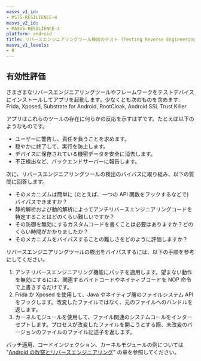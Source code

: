```yaml
---
masvs_v1_id:
- MSTG-RESILIENCE-4
masvs_v2_id:
- MASVS-RESILIENCE-4
platform: android
title: リバースエンジニアリングツール検出のテスト (Testing Reverse Engineering Tools Detection)
masvs_v1_levels:
- R
---
```


## 有効性評価

さまざまなリバースエンジニアリングツールやフレームワークをテストデバイスにインストールしてアプリを起動します。少なくとも次のものを含めます: Frida, Xposed, Substrate for Android, RootCloak, Android SSL Trust Killer

アプリはこれらのツールの存在に何らかの反応を示すはずです。たとえば以下のようなものです。

- ユーザーに警告し、責任を負うことを求めます。
- 穏やかに終了して、実行を防止します。
- デバイスに保存されている機密データを安全に消去します。
- 不正検出など、バックエンドサーバーに報告します。

次に、リバースエンジニアリングツールの検出のバイパスに取り組み、以下の質問に回答します。

- そのメカニズムは簡単に (たとえば、一つの API 関数をフックするなどで) バイパスできますか？
- 静的解析および動的解析によってアンチリバースエンジニアリングコードを特定することはどのくらい難しいですか？
- その防御を無効にするカスタムコードを書くことは必要はありますか？どのくらい時間がかかりましたか？
- そのメカニズムをバイパスすることの難しさをどのように評価しますか？

リバースエンジニアリングツールの検出をバイパスするには、以下の手順を参考にしてください。

1. アンチリバースエンジニアリング機能にパッチを適用します。望まない動作を無効にするには、関連するバイトコードやネイティブコードを NOP 命令で上書きするだけです。
2. Frida か Xposed を使用して、Java やネイティブ層のファイルシステム API をフックします。改変したファイルではなく、元のファイルへのハンドルを返します。
3. カーネルモジュールを使用して、ファイル関連のシステムコールをインターセプトします。プロセスが改変したファイルを開こうとする際、未改変のバージョンのファイルのファイル記述子を返します。

パッチ適用、コードインジェクション、カーネルモジュールの例については "[Android の改竄とリバースエンジニアリング](../../../Document/0x05c-Reverse-Engineering-and-Tampering.md)" の章を参照してください。
